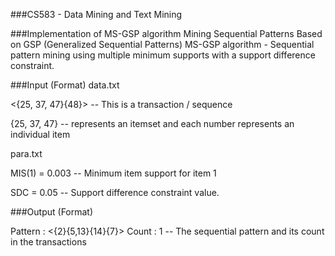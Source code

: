 ###CS583 - Data Mining and Text Mining

###Implementation of MS-GSP algorithm
Mining Sequential Patterns Based on GSP (Generalized Sequential Patterns)
MS-GSP algorithm - Sequential pattern mining using multiple minimum supports with a support difference constraint.

###Input (Format)
data.txt

<{25, 37, 47}{48}> -- This is a transaction / sequence

{25, 37, 47}       -- represents an itemset and each number represents an individual item

para.txt

MIS(1) = 0.003     -- Minimum item support for item 1

SDC = 0.05         -- Support difference constraint value.

###Output (Format)

Pattern : <{2}{5,13}{14}{7}> Count : 1 -- The sequential pattern and its count in the transactions
